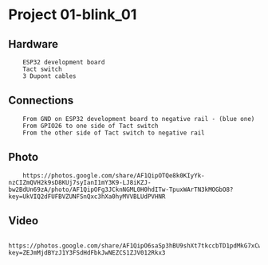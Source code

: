 #       Project 01-blink_01

##      Hardware

        ESP32 development board
        Tact switch
        3 Dupont cables

##      Connections

        From GND on ESP32 development board to negative rail - (blue one)
        From GPIO26 to one side of Tact switch
        From the other side of Tact switch to negative rail

##      Photo

        https://photos.google.com/share/AF1QipOTQe8k0KIyYk-nzCIZmQVH2k9sD8KUj7syIanI1mY3K9-LJ8iKZJ-bw2BdUn69zA/photo/AF1QipOFg3JCknNGML0H0hdITw-TpuxWArTN3kMOGbO8?key=UkVIQ2dFUFBVZUNFSnQxc3hXa0hyMVVBLUdPVHNR

##      Video

        https://photos.google.com/share/AF1QipO6saSp3hBU9shXt7tkccbTD1pdMkG7xCwioxqEsmp53RgI9NKgFjb6gBG6OP6VaQ/photo/AF1QipMpHyTmWMo_mwPDU83ZUn3a09iGmz1tvHih9TWZ?key=ZEJmMjdBYzJ1Y3FSdHdFbkJwNEZCS1ZJV012Rkx3


